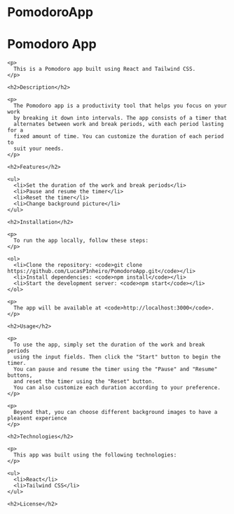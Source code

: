 # PomodoroApp

<h1>Pomodoro App</h1>

    <p>
      This is a Pomodoro app built using React and Tailwind CSS.
    </p>

    <h2>Description</h2>

    <p>
      The Pomodoro app is a productivity tool that helps you focus on your work
      by breaking it down into intervals. The app consists of a timer that
      alternates between work and break periods, with each period lasting for a
      fixed amount of time. You can customize the duration of each period to
      suit your needs.
    </p>

    <h2>Features</h2>

    <ul>
      <li>Set the duration of the work and break periods</li>
      <li>Pause and resume the timer</li>
      <li>Reset the timer</li>
      <li>Change background picture</li>
    </ul>

    <h2>Installation</h2>

    <p>
      To run the app locally, follow these steps:
    </p>

    <ol>
      <li>Clone the repository: <code>git clone https://github.com/LucasP1nheiro/PomodoroApp.git</code></li>
      <li>Install dependencies: <code>npm install</code></li>
      <li>Start the development server: <code>npm start</code></li>
    </ol>

    <p>
      The app will be available at <code>http://localhost:3000</code>.
    </p>

    <h2>Usage</h2>

    <p>
      To use the app, simply set the duration of the work and break periods
      using the input fields. Then click the "Start" button to begin the timer.
      You can pause and resume the timer using the "Pause" and "Resume" buttons,
      and reset the timer using the "Reset" button. 
      You can also customize each duration according to your preference.
    </p>

    <p>
      Beyond that, you can choose different background images to have a pleasent experience
    </p>

    <h2>Technologies</h2>

    <p>
      This app was built using the following technologies:
    </p>

    <ul>
      <li>React</li>
      <li>Tailwind CSS</li>
    </ul>

    <h2>License</h2>

    
